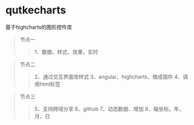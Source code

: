 # qutkecharts
基于highcharts的图形控件库

>节点一
>>1、数据、样式、效果，实时

>节点二
>>2、通过交互界面改样式
>>3、angular、highcharts、做成插件
>>4、调用html标签

>节点三
>>5、支持跨域分享
>>6、github
>>7、动态数据、增加
>>8、轴坐标。年，月，日
